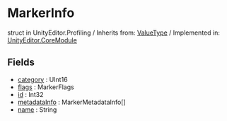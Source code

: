 # MarkerInfo
struct in UnityEditor.Profiling
 / Inherits from: <a href="https://docs.unity3d.com/6000.0/Documentation/ScriptReference/ValueType.html">ValueType</a> / Implemented in: <a href="https://docs.unity3d.com/6000.0/Documentation/ScriptReference/UnityEditor.CoreModule.html">UnityEditor.CoreModule</a>

## Fields
- <a href="https://docs.unity3d.com/6000.0/Documentation/ScriptReference/MarkerInfo-category.html">category</a> : UInt16
- <a href="https://docs.unity3d.com/6000.0/Documentation/ScriptReference/MarkerInfo-flags.html">flags</a> : MarkerFlags
- <a href="https://docs.unity3d.com/6000.0/Documentation/ScriptReference/MarkerInfo-id.html">id</a> : Int32
- <a href="https://docs.unity3d.com/6000.0/Documentation/ScriptReference/MarkerInfo-metadataInfo.html">metadataInfo</a> : MarkerMetadataInfo[]
- <a href="https://docs.unity3d.com/6000.0/Documentation/ScriptReference/MarkerInfo-name.html">name</a> : String
